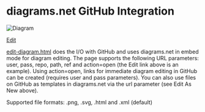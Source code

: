 # diagrams.net GitHub Integration

![Diagram](http://jgraph.github.io/drawio-github/diagram.png)

<a href="https://app.diagrams.net/#Hjgraph%2Fdrawio-github%2Fmaster%2Fdiagram.png" target="_blank">Edit</a>

<a href="http://jgraph.github.io/drawio-github/edit-diagram.html" target="_blank">edit-diagram.html</a> does the I/O with GitHub and uses diagrams.net in embed mode for diagram editing. The page supports the following URL parameters: user, pass, repo, path, ref and action=open (the Edit link above is an example). Using action=open, links for immediate diagram editing in GitHub can be created (requires user and pass parameters). You can also use files on GitHub as templates in diagrams.net via the url parameter (see Edit As New above).

Supported file formats: .png, .svg, .html and .xml (default)